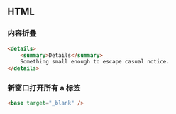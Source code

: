 ## HTML

### 内容折叠

```html
<details>
    <summary>Details</summary>
    Something small enough to escape casual notice.
</details>
```

### 新窗口打开所有 a 标签

```html
<base target="_blank" />
```